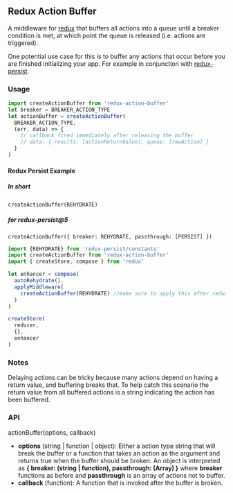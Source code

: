 ## Redux Action Buffer
A middleware for [redux](https://github.com/reactjs/redux) that buffers all actions into a queue until a breaker condition is met, at which point the queue is released (i.e. actions are triggered).

One potential use case for this is to buffer any actions that occur before you are finished initializing your app. For example in conjunction with  [redux-persist](https://github.com/rt2zz/redux-persist).

### Usage
```js
import createActionBuffer from 'redux-action-buffer'
let breaker = BREAKER_ACTION_TYPE
let actionBuffer = createActionBuffer(
  BREAKER_ACTION_TYPE,
  (err, data) => {
    // callback fired immediately after releasing the buffer
    // data: { results: [actionReturnValue], queue: [rawAction] }
  }
)
```

#### Redux Persist Example
##### In short  
`createActionBuffer(REHYDRATE)`  
##### for redux-persist@5
`createActionBuffer({ breaker: REHYDRATE, passthrough: [PERSIST] })`
```js
import {REHYDRATE} from 'redux-persist/constants'
import createActionBuffer from 'redux-action-buffer'
import { createStore, compose } from 'redux'

let enhancer = compose(
  autoRehydrate(),
  applyMiddleware(
    createActionBuffer(REHYDRATE) //make sure to apply this after redux-thunk et al.
  )
)

createStore(
  reducer,
  {},
  enhancer
)
```

### Notes
Delaying actions can be tricky because many actions depend on having a return value, and buffering breaks that. To help catch this scenario the return value from all buffered actions is a string indicating the action has been buffered.

### API
actionBuffer(options, callback)
- **options** (string | function | object): Either a action type string that will break the buffer or a function that takes an action as the argument and returns true when the buffer should be broken. An object is interpreted as **{ breaker: (string | function), passthrough: (Array) }** where **breaker** functions as before and **passthrough** is an array of actions not to buffer.
- **callback** (function): A function that is invoked after the buffer is broken.
